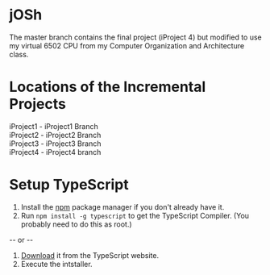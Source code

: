 jOSh
========================================================

The master branch contains the final project (iProject 4) but modified to use my virtual 6502 CPU from my Computer Organization and Architecture class.

Locations of the Incremental Projects
=====================================
iProject1 - iProject1 Branch <br />
iProject2 - iProject2 Branch <br />
iProject3 - iProject3 Branch <br />
iProject4 - iProject4 branch <br />

Setup TypeScript
================

1. Install the [npm](https://www.npmjs.org/) package manager if you don't already have it.
1. Run `npm install -g typescript` to get the TypeScript Compiler. (You probably need to do this as root.)

-- or -- 

1. [Download](https://www.typescriptlang.org/download) it from the TypeScript website.
2. Execute the intstaller.
